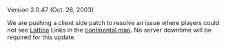 Version 2.0.47 (Oct. 28, 2003)

We are pushing a client side patch to resolve an issue where players could not
see [Lattice](../terminology/Lattice.md) Links in the
[continental map](../terminology/Continental_Map.md). No server downtime will be
required for this update.
